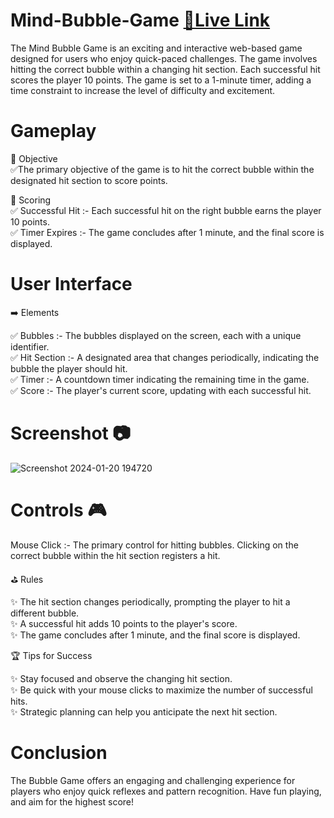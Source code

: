 # Mind-Bubble-Game [**🔗Live Link**](https://varunyadavgithub.github.io/Mind-Bubble-Game)
The Mind Bubble Game is an exciting and interactive web-based game designed for users who enjoy quick-paced challenges.
The game involves hitting the correct bubble within a changing hit section. Each successful hit scores the player 10 points.
The game is set to a 1-minute timer, adding a time constraint to increase the level of difficulty and excitement.

# Gameplay
🌟 Objective<br>
✅The primary objective of the game is to hit the correct bubble within the designated hit section to score points.<br>

🌟 Scoring<br>
✅ Successful Hit :- Each successful hit on the right bubble earns the player 10 points.<br>
✅ Timer Expires :- The game concludes after 1 minute, and the final score is displayed.<br>

# User Interface<br>
➡️ Elements<br>

✅ Bubbles :- The bubbles displayed on the screen, each with a unique identifier.<br>
✅ Hit Section :- A designated area that changes periodically, indicating the bubble the player should hit.<br>
✅ Timer :- A countdown timer indicating the remaining time in the game.<br>
✅ Score :- The player's current score, updating with each successful hit.<br>

# Screenshot 📷
![Screenshot 2024-01-20 194720](https://github.com/Varunyadavgithub/Mind-Bubble-Game/assets/134674472/1c1d8465-d1d5-46af-951a-1e2fa297ee53)

# Controls 🎮
Mouse Click :- The primary control for hitting bubbles. Clicking on the correct bubble within the hit section registers a hit.<br>

⛳ Rules<br>

✨ The hit section changes periodically, prompting the player to hit a different bubble.<br>
✨ A successful hit adds 10 points to the player's score.<br>
✨ The game concludes after 1 minute, and the final score is displayed.<br>

🏆 Tips for Success<br>

✨ Stay focused and observe the changing hit section.<br>
✨ Be quick with your mouse clicks to maximize the number of successful hits.<br>
✨ Strategic planning can help you anticipate the next hit section.<br>

# Conclusion
The Bubble Game offers an engaging and challenging experience for players who enjoy quick reflexes and pattern recognition. Have fun playing, and aim for the highest score!

